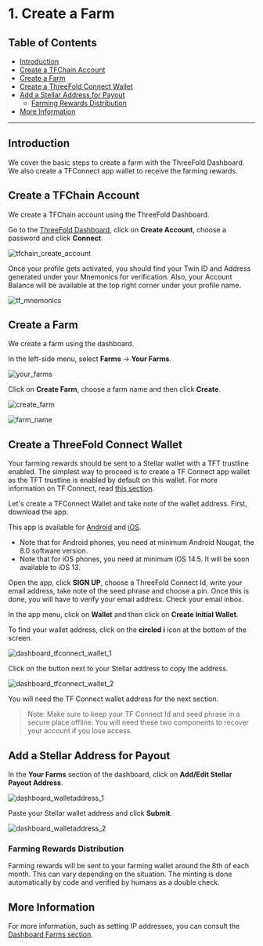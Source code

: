 <h1> 1. Create a Farm </h1>

<h2> Table of Contents </h2>

- [Introduction](#introduction)
- [Create a TFChain Account](#create-a-tfchain-account)
- [Create a Farm](#create-a-farm)
- [Create a ThreeFold Connect Wallet](#create-a-threefold-connect-wallet)
- [Add a Stellar Address for Payout](#add-a-stellar-address-for-payout)
  - [Farming Rewards Distribution](#farming-rewards-distribution)
- [More Information](#more-information)

***

## Introduction

We cover the basic steps to create a farm with the ThreeFold Dashboard. We also create a TFConnect app wallet to receive the farming rewards. 

## Create a TFChain Account

We create a TFChain account using the ThreeFold Dashboard.

Go to the [ThreeFold Dashboard](https://dashboard.grid.tf/), click on **Create Account**, choose a password and click **Connect**.

![tfchain_create_account](./img/dashboard_tfchain_create_account.png)

Once your profile gets activated, you should find your Twin ID and Address generated under your Mnemonics for verification. Also, your Account Balance will be available at the top right corner under your profile name.

![tf_mnemonics](./img/dashboard_tf_mnemonics.png)

## Create a Farm

We create a farm using the dashboard.

In the left-side menu, select **Farms** -> **Your Farms**.

![your_farms](./img/dashboard_your_farms.png)

Click on **Create Farm**, choose a farm name and then click **Create**.

![create_farm](./img/dashboard_create_farm.png)

![farm_name](./img/dashboard_farm_name.png)

## Create a ThreeFold Connect Wallet

Your farming rewards should be sent to a Stellar wallet with a TFT trustline enabled. The simplest way to proceed is to create a TF Connect app wallet as the TFT trustline is enabled by default on this wallet. For more information on TF Connect, read [this section](../../threefold_token/storing_tft/tf_connect_app.md).

Let's create a TFConnect Wallet and take note of the wallet address. First, download the app.

This app is available for [Android](https://play.google.com/store/apps/details?id=org.jimber.threebotlogin&hl=en&gl=US) and [iOS](https://apps.apple.com/us/app/threefold-connect/id1459845885).

- Note that for Android phones, you need at minimum Android Nougat, the 8.0 software version.
- Note that for iOS phones, you need at minimum iOS 14.5. It will be soon available to iOS 13.

Open the app, click **SIGN UP**, choose a ThreeFold Connect Id, write your email address, take note of the seed phrase and choose a pin. Once this is done, you will have to verify your email address. Check your email inbox.

In the app menu, click on **Wallet** and then click on **Create Initial Wallet**.

To find your wallet address, click on the **circled i** icon at the bottom of the screen.

![dashboard_tfconnect_wallet_1](./img/dashboard_tfconnect_wallet_1.png)

Click on the button next to your Stellar address to copy the address.

![dashboard_tfconnect_wallet_2](./img/dashboard_tfconnect_wallet_2.png)

You will need the TF Connect wallet address for the next section.

> Note: Make sure to keep your TF Connect Id and seed phrase in a secure place offline. You will need these two components to recover your account if you lose access.

## Add a Stellar Address for Payout

In the **Your Farms** section of the dashboard, click on **Add/Edit Stellar Payout Address**.

![dashboard_walletaddress_1](./img/dashboard_walletaddress_1.png)

Paste your Stellar wallet address and click **Submit**.

![dashboard_walletaddress_2](./img/dashboard_walletaddress_2.png)

### Farming Rewards Distribution

Farming rewards will be sent to your farming wallet around the 8th of each month. This can vary depending on the situation. The minting is done automatically by code and verified by humans as a double check.

## More Information

For more information, such as setting IP addresses, you can consult the [Dashboard Farms section](../../dashboard/farms/farms.md).